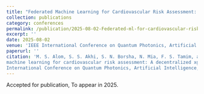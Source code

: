 ```yaml
---
title: "Federated Machine Learning for Cardiovascular Risk Assessment: A Decentralized XGBoost Approach"
collection: publications
category: conferences
permalink: /publication/2025-08-02-Federated-ml-for-cardiovascular-risk
excerpt: ''
date: 2025-08-02
venue: 'IEEE International Conference on Quantum Photonics, Artificial Intelligence, and Networking'
paperurl: ''
citation: 'M. S. Alom, S. S. Akhi, S. N. Borsha, N. Mia, F. S. Tamim, and Nabin, Jubair Ahmed, “Federated
machine learning for cardiovascular risk assessment: A decentralized xgboost approach,” in 2025
International Conference on Quantum Photonics, Artificial Intelligence, and Networking (QPAIN).'
---
```


Accepted for publication, To appear in 2025.
